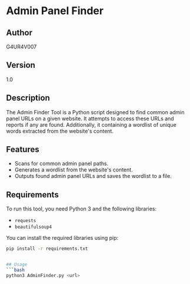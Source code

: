 # Admin Panel Finder

## Author
G4UR4V007

## Version
1.0

## Description
The Admin Finder Tool is a Python script designed to find common admin panel URLs on a given website. It attempts to access these URLs and reports if any are found. Additionally, it containing a wordlist of unique words extracted from the website's content.

## Features
- Scans for common admin panel paths.
- Generates a wordlist from the website's content.
- Outputs found admin panel URLs and saves the wordlist to a file.

## Requirements
To run this tool, you need Python 3 and the following libraries:

- `requests`
- `beautifulsoup4`

You can install the required libraries using pip:

```bash
pip install -r requirements.txt


## Usage
```bash
python3 AdminFinder.py <url>
